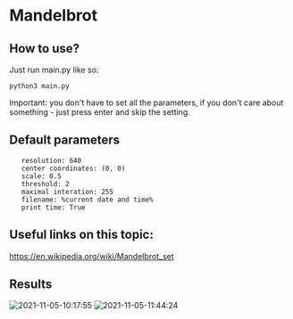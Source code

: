 # Mandelbrot
## How to use?
Just run main.py like so:
```
python3 main.py
```
Important: you don't have to set all the parameters, if you don't care about something - just press enter and skip the setting.
## Default parameters
```
   resolution: 640
   center coordinates: (0, 0)
   scale: 0.5
   threshold: 2
   maximal interation: 255
   filename: %current date and time%
   print time: True
```
## Useful links on this topic:
https://en.wikipedia.org/wiki/Mandelbrot_set
## Results
![2021-11-05-10:17:55](https://user-images.githubusercontent.com/36928556/140482756-3d492263-d405-4a3a-a364-8f65d8253d7e.png)
![2021-11-05-11:44:24](https://user-images.githubusercontent.com/36928556/140483144-c60bfd7b-c752-4466-95e3-bc5653fffa6c.png)
